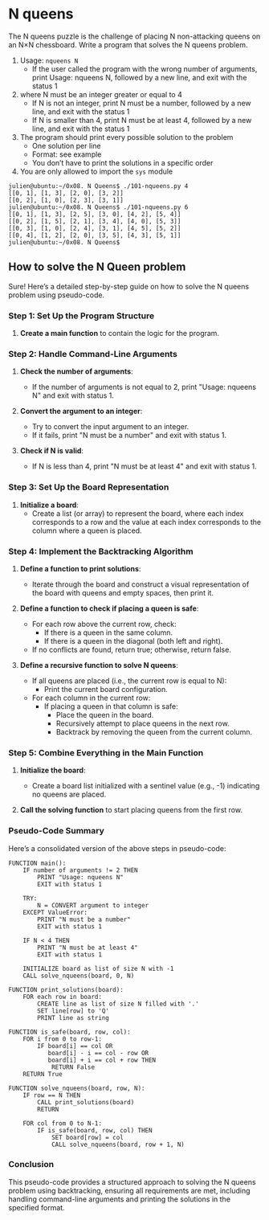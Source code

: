 # N queens

The N queens puzzle is the challenge of placing N non-attacking queens on an N×N chessboard. Write a program that solves the N queens problem.

1. Usage: `nqueens N`
    - If the user called the program with the wrong number of arguments, print Usage: nqueens N, followed by a new line, and exit with the status 1
2. where N must be an integer greater or equal to 4
    - If N is not an integer, print N must be a number, followed by a new line, and exit with the status 1
    - If N is smaller than 4, print N must be at least 4, followed by a new line, and exit with the status 1
3. The program should print every possible solution to the problem
    - One solution per line
    - Format: see example
    - You don’t have to print the solutions in a specific order
4. You are only allowed to import the `sys` module

```
julien@ubuntu:~/0x08. N Queens$ ./101-nqueens.py 4
[[0, 1], [1, 3], [2, 0], [3, 2]]
[[0, 2], [1, 0], [2, 3], [3, 1]]
julien@ubuntu:~/0x08. N Queens$ ./101-nqueens.py 6
[[0, 1], [1, 3], [2, 5], [3, 0], [4, 2], [5, 4]]
[[0, 2], [1, 5], [2, 1], [3, 4], [4, 0], [5, 3]]
[[0, 3], [1, 0], [2, 4], [3, 1], [4, 5], [5, 2]]
[[0, 4], [1, 2], [2, 0], [3, 5], [4, 3], [5, 1]]
julien@ubuntu:~/0x08. N Queens$ 
```
## How to solve the N Queen problem

Sure! Here’s a detailed step-by-step guide on how to solve the N queens problem using pseudo-code.

### Step 1: Set Up the Program Structure
1. **Create a main function** to contain the logic for the program.

### Step 2: Handle Command-Line Arguments
1. **Check the number of arguments**:
   - If the number of arguments is not equal to 2, print "Usage: nqueens N" and exit with status 1.
  
2. **Convert the argument to an integer**:
   - Try to convert the input argument to an integer.
   - If it fails, print "N must be a number" and exit with status 1.

3. **Check if N is valid**:
   - If N is less than 4, print "N must be at least 4" and exit with status 1.

### Step 3: Set Up the Board Representation
1. **Initialize a board**:
   - Create a list (or array) to represent the board, where each index corresponds to a row and the value at each index corresponds to the column where a queen is placed.

### Step 4: Implement the Backtracking Algorithm
1. **Define a function to print solutions**:
   - Iterate through the board and construct a visual representation of the board with queens and empty spaces, then print it.

2. **Define a function to check if placing a queen is safe**:
   - For each row above the current row, check:
     - If there is a queen in the same column.
     - If there is a queen in the diagonal (both left and right).
   - If no conflicts are found, return true; otherwise, return false.

3. **Define a recursive function to solve N queens**:
   - If all queens are placed (i.e., the current row is equal to N):
     - Print the current board configuration.
   - For each column in the current row:
     - If placing a queen in that column is safe:
       - Place the queen in the board.
       - Recursively attempt to place queens in the next row.
       - Backtrack by removing the queen from the current column.

### Step 5: Combine Everything in the Main Function
1. **Initialize the board**:
   - Create a board list initialized with a sentinel value (e.g., -1) indicating no queens are placed.

2. **Call the solving function** to start placing queens from the first row.

### Pseudo-Code Summary
Here’s a consolidated version of the above steps in pseudo-code:

```pseudocode
FUNCTION main():
    IF number of arguments != 2 THEN
        PRINT "Usage: nqueens N"
        EXIT with status 1
    
    TRY:
        N = CONVERT argument to integer
    EXCEPT ValueError:
        PRINT "N must be a number"
        EXIT with status 1
    
    IF N < 4 THEN
        PRINT "N must be at least 4"
        EXIT with status 1

    INITIALIZE board as list of size N with -1
    CALL solve_nqueens(board, 0, N)

FUNCTION print_solutions(board):
    FOR each row in board:
        CREATE line as list of size N filled with '.'
        SET line[row] to 'Q'
        PRINT line as string

FUNCTION is_safe(board, row, col):
    FOR i from 0 to row-1:
        IF board[i] == col OR
           board[i] - i == col - row OR
           board[i] + i == col + row THEN
            RETURN False
    RETURN True

FUNCTION solve_nqueens(board, row, N):
    IF row == N THEN
        CALL print_solutions(board)
        RETURN

    FOR col from 0 to N-1:
        IF is_safe(board, row, col) THEN
            SET board[row] = col
            CALL solve_nqueens(board, row + 1, N)
```

### Conclusion
This pseudo-code provides a structured approach to solving the N queens problem using backtracking, ensuring all requirements are met, including handling command-line arguments and printing the solutions in the specified format.